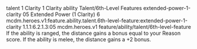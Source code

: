 <ability>
  <metadata>
    <class>talent</class>
    <cost>1 Clarity</cost>
    <cost_amount>1</cost_amount>
    <cost_resource>Clarity</cost_resource>
    <feature_type>ability</feature_type>
    <file_dpath>Talent/6th-Level Features</file_dpath>
    <item_id>extended-power-1-clarity</item_id>
    <item_index>05</item_index>
    <item_name>Extended Power (1 Clarity)</item_name>
    <level>6</level>
    <scc>mcdm.heroes.v1:feature.ability.talent.6th-level-feature:extended-power-1-clarity</scc>
    <scdc>1.1.1:6.2.1.3:05</scdc>
    <source>mcdm.heroes.v1</source>
    <type>feature/ability/talent/6th-level-feature</type>
  </metadata>
  <effects>
    <effect type="mundane">If the ability is ranged, the distance gains a bonus equal to your Reason score. If the ability is melee, the distance gains a +2 bonus.</effect>
  </effects>
</ability>
